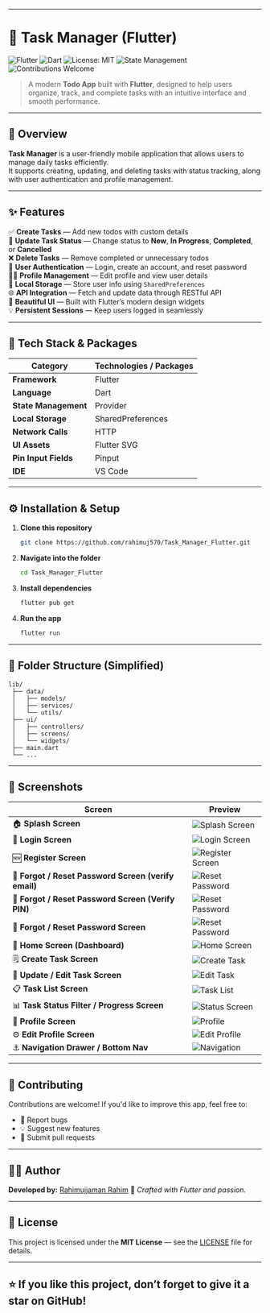 

---
# 📝 Task Manager (Flutter)

![Flutter](https://img.shields.io/badge/Flutter-3.32.2-blue?logo=flutter)
![Dart](https://img.shields.io/badge/Dart-3.8.1-blue?logo=dart)
![License: MIT](https://img.shields.io/badge/License-MIT-green.svg)
![State Management](https://img.shields.io/badge/Provider-State%20Management-orange)
![Contributions Welcome](https://img.shields.io/badge/PRs-Welcome-brightgreen.svg)

> A modern **Todo App** built with **Flutter**, designed to help users organize, track, and complete tasks with an intuitive interface and smooth performance.

---

## 🌟 Overview

**Task Manager** is a user-friendly mobile application that allows users to manage daily tasks efficiently.  
It supports creating, updating, and deleting tasks with status tracking, along with user authentication and profile management.

---

## ✨ Features

✅ **Create Tasks** — Add new todos with custom details  
🔁 **Update Task Status** — Change status to **New**, **In Progress**, **Completed**, or **Cancelled**  
❌ **Delete Tasks** — Remove completed or unnecessary todos  
🔐 **User Authentication** — Login, create an account, and reset password  
🧑‍💼 **Profile Management** — Edit profile and view user details  
💾 **Local Storage** — Store user info using `SharedPreferences`  
🌐 **API Integration** — Fetch and update data through RESTful API  
🎨 **Beautiful UI** — Built with Flutter’s modern design widgets  
💡 **Persistent Sessions** — Keep users logged in seamlessly  

---

## 🧩 Tech Stack & Packages

| Category | Technologies / Packages |
|-----------|--------------------------|
| **Framework** | Flutter |
| **Language** | Dart |
| **State Management** | Provider |
| **Local Storage** | SharedPreferences |
| **Network Calls** | HTTP |
| **UI Assets** | Flutter SVG |
| **Pin Input Fields** | Pinput |
| **IDE** | VS Code |

---

## ⚙️ Installation & Setup

1. **Clone this repository**
   ```bash
   git clone https://github.com/rahimuj570/Task_Manager_Flutter.git
   ```

2. **Navigate into the folder**

   ```bash
   cd Task_Manager_Flutter
   ```

3. **Install dependencies**

   ```bash
   flutter pub get
   ```

4. **Run the app**

   ```bash
   flutter run
   ```

---

## 🧱 Folder Structure (Simplified)

```
lib/
 ├── data/
 │   ├── models/
 │   ├── services/
 │   └── utils/
 ├── ui/
 │   ├── controllers/
 │   ├── screens/
 │   └── widgets/
 ├── main.dart
 └── ...
```

---

## 📸 Screenshots

| Screen                                      | Preview                                                  |
| ------------------------------------------- | -------------------------------------------------------- |
| 🏠 **Splash Screen**                        | ![Splash Screen](assets/screenshots/splash.png)          |
| 🔐 **Login Screen**                         | ![Login Screen](assets/screenshots/login.png)            |
| 🆕 **Register Screen**                      | ![Register Screen](assets/screenshots/register.png)      |
| 🔑 **Forgot / Reset Password Screen (verify email)**       | ![Reset Password](assets/screenshots/reset.png) |
| 🔑 **Forgot / Reset Password Screen (Verify PIN)**       | ![Reset Password](assets/screenshots/reset2.png) |
| 🔑 **Forgot / Reset Password Screen**       | ![Reset Password](assets/screenshots/reset3.png) |
| 🏡 **Home Screen (Dashboard)**              | ![Home Screen](assets/screenshots/home.png)              |
| 🗒️ **Create Task Screen**                  | ![Create Task](assets/screenshots/create_task.png)       |
| 🔄 **Update / Edit Task Screen**            | ![Edit Task](assets/screenshots/edit_task.png)           |
| 📋 **Task List Screen**                     | ![Task List](assets/screenshots/task_list.png)           |
| 📊 **Task Status Filter / Progress Screen** | ![Status Screen](assets/screenshots/status.png)          |
| 👤 **Profile Screen**                       | ![Profile](assets/screenshots/profile.png)               |
| ⚙️ **Edit Profile Screen**                  | ![Edit Profile](assets/screenshots/edit_profile.png)     |
| ⚓ **Navigation Drawer / Bottom Nav**        | ![Navigation](assets/screenshots/navigation.png)         |


---

## 🤝 Contributing

Contributions are welcome!
If you'd like to improve this app, feel free to:

* 🐛 Report bugs
* 💡 Suggest new features
* 🔧 Submit pull requests

---

## 👨‍💻 Author

**Developed by:** [Rahimujjaman Rahim](https://github.com/rahimuj570)
💙 *Crafted with Flutter and passion.*

---

## 🪪 License

This project is licensed under the **MIT License** — see the [LICENSE](LICENSE) file for details.

---

⭐ **If you like this project, don’t forget to give it a star on GitHub!**
---

